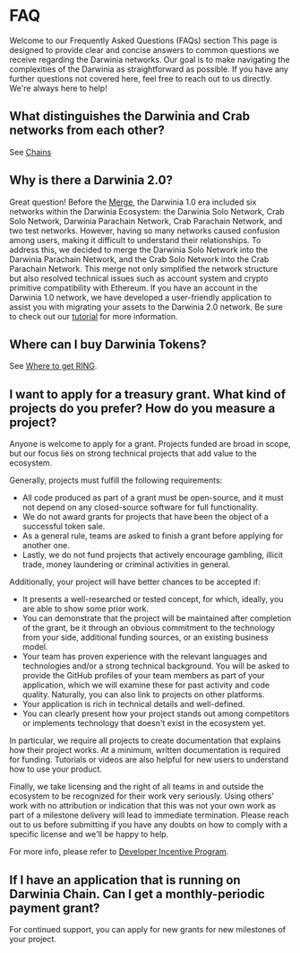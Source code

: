 # FAQ

Welcome to our Frequently Asked Questions (FAQs) section This page is designed to provide clear and concise answers to common questions we receive regarding the Darwinia networks. Our goal is to make navigating the complexities of the Darwinia as straightforward as possible. If you have any further questions not covered here, feel free to reach out to us directly. We're always here to help!

## What distinguishes the Darwinia and Crab networks from each other?

See [Chains](../build/getting-started/networks/overview.md) 

## Why is there a Darwinia 2.0?

Great question! Before the [Merge](https://medium.com/darwinianetwork/darwinia-2-0-merge-overview-96af96d668aa), the Darwinia 1.0 era included six networks within the Darwinia Ecosystem: the Darwinia Solo Network, Crab Solo Network, Darwinia Parachain Network, Crab Parachain Network, and two test networks. However, having so many networks caused confusion among users, making it difficult to understand their relationships. To address this, we decided to merge the Darwinia Solo Network into the Darwinia Parachain Network, and the Crab Solo Network into the Crab Parachain Network. This merge not only simplified the network structure but also resolved technical issues such as account system and crypto primitive compatibility with Ethereum. If you have an account in the Darwinia 1.0 network, we have developed a user-friendly application to assist you with migrating your assets to the Darwinia 2.0 network. Be sure to check out our [tutorial](../community/guide/migration/generate-account.md) for more information.

## Where can I buy Darwinia Tokens?

See [Where to get RING](https://darwinia.network/#/get-ring).

## I want to apply for a treasury grant. What kind of projects do you prefer? How do you measure a project?

Anyone is welcome to apply for a grant. Projects funded are broad in scope, but our focus lies on strong technical projects that add value to the ecosystem.

Generally, projects must fulfill the following requirements:

- All code produced as part of a grant must be open-source, and it must not depend on any closed-source software for full functionality.
- We do not award grants for projects that have been the object of a successful token sale.
- As a general rule, teams are asked to finish a grant before applying for another one.
- Lastly, we do not fund projects that actively encourage gambling, illicit trade, money laundering or criminal activities in general.

Additionally, your project will have better chances to be accepted if:

- It presents a well-researched or tested concept, for which, ideally, you are able to show some prior work.
- You can demonstrate that the project will be maintained after completion of the grant, be it through an obvious commitment to the technology from your side, additional funding sources, or an existing business model.
- Your team has proven experience with the relevant languages and technologies and/or a strong technical background. You will be asked to provide the GitHub profiles of your team members as part of your application, which we will examine these for past activity and code quality. Naturally, you can also link to projects on other platforms.
- Your application is rich in technical details and well-defined.
- You can clearly present how your project stands out among competitors or implements technology that doesn't exist in the ecosystem yet.

In particular, we require all projects to create documentation that explains how their project works. At a minimum, written documentation is required for funding. Tutorials or videos are also helpful for new users to understand how to use your product.

Finally, we take licensing and the right of all teams in and outside the ecosystem to be recognized for their work very seriously. Using others' work with no attribution or indication that this was not your own work as part of a milestone delivery will lead to immediate termination. Please reach out to us before submitting if you have any doubts on how to comply with a specific license and we'll be happy to help.

For more info, please refer to [Developer Incentive Program](../community/overview.md#community-collaboration).

## If I have an application that is running on Darwinia Chain. Can I get a monthly-periodic payment grant?

For continued support, you can apply for new grants for new milestones of your project.